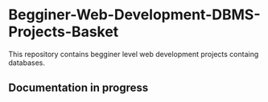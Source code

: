 # Begginer-Web-Development-DBMS-Projects-Basket
This repository contains begginer level web development projects containg databases.
## Documentation in progress

